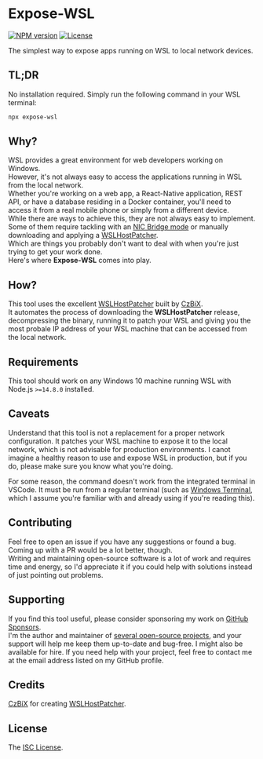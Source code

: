 # Expose-WSL

[![NPM version][npm-image]][npm-url]
[![License][license-image]][license-url]

The simplest way to expose apps running on WSL to local network devices.

## TL;DR

No installation required. Simply run the following command in your WSL terminal:

```bash
npx expose-wsl
```

## Why?

WSL provides a great environment for web developers working on Windows.  
However, it's not always easy to access the applications running in WSL from the local network.  
Whether you're working on a web app, a React-Native application, REST API, or have a database residing in a Docker container, you'll need to access it from a real mobile phone or simply from a different device.  
While there are ways to achieve this, they are not always easy to implement.  
Some of them require tackling with an [NIC Bridge mode](https://github.com/microsoft/WSL/issues/4150#issuecomment-1018524753) or manually downloading and applying a [WSLHostPatcher](https://github.com/CzBiX/WSLHostPatcher).  
Which are things you probably don't want to deal with when you're just trying to get your work done.  
Here's where **Expose-WSL** comes into play.

## How?

This tool uses the excellent [WSLHostPatcher](https://github.com/CzBiX/WSLHostPatcher) built by [CzBiX](https://github.com/CzBiX).  
It automates the process of downloading the **WSLHostPatcher** release, decompressing the binary, running it to patch your WSL and giving you the most probale IP address of your WSL machine that can be accessed from the local network.

## Requirements

This tool should work on any Windows 10 machine running WSL with Node.js `>=14.8.0` installed.

## Caveats

Understand that this tool is not a replacement for a proper network configuration. It patches your WSL machine to expose it to the local network, which is not advisable for production environments. I canot imagine a healthy reason to use and expose WSL in production, but if you do, please make sure you know what you're doing.

For some reason, the command doesn't work from the integrated terminal in VSCode. It must be run from a regular terminal (such as [Windows Terminal](https://apps.microsoft.com/store/detail/windows-terminal/9N0DX20HK701), which I assume you're familiar with and already using if you're reading this).

## Contributing

Feel free to open an issue if you have any suggestions or found a bug.  
Coming up with a PR would be a lot better, though.  
Writing and maintaining open-source software is a lot of work and requires time and energy, so I'd appreciate it if you could help with solutions instead of just pointing out problems.

## Supporting

If you find this tool useful, please consider sponsoring my work on [GitHub Sponsors](https://github.com/sponsors/icflorescu).  
I'm the author and maintainer of [several open-source projects](https://github.com/icflorescu), and your support will help me keep them up-to-date and bug-free.
I might also be available for hire. If you need help with your project, feel free to contact me at the email address listed on my GitHub profile.

## Credits

[CzBiX](https://github.com/CzBiX) for creating [WSLHostPatcher](https://github.com/CzBiX/WSLHostPatcher).

## License

The [ISC License]([LICENSE](https://github.com/icflorescu/expose-wsl/blob/master/LICENSE)).

[npm-image]: https://img.shields.io/npm/v/expose-wsl.svg?style=flat-square
[npm-url]: https://npmjs.org/package/expose-wsl
[license-image]: http://img.shields.io/npm/l/expose-wsl.svg?style=flat-square
[license-url]: LICENSE
